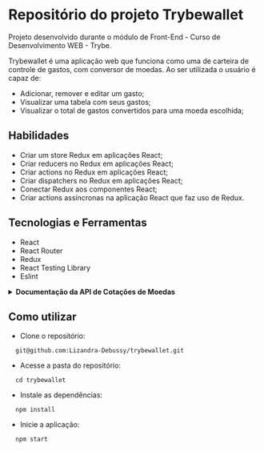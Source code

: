 # Repositório do projeto Trybewallet

Projeto desenvolvido durante o módulo de Front-End - Curso de Desenvolvimento WEB - Trybe.

Trybewallet é uma aplicação web que funciona como uma de carteira de controle de gastos, com conversor de moedas. Ao ser utilizada o usuário é capaz de:
* Adicionar, remover e editar um gasto;
* Visualizar uma tabela com seus gastos;
* Visualizar o total de gastos convertidos para uma moeda escolhida;



## Habilidades

* Criar um store Redux em aplicações React;
* Criar reducers no Redux em aplicações React;
* Criar actions no Redux em aplicações React;
* Criar dispatchers no Redux em aplicações React;
* Conectar Redux aos componentes React;
* Criar actions assíncronas na aplicação React que faz uso de Redux.

## Tecnologias e Ferramentas

* React
* React Router
* Redux
* React Testing Library
* Eslint

<details>
  <summary><strong> Documentação da API de Cotações de Moedas</strong></summary><br />

  Essa aplicação consome dados da API awesomeapi API de Cotações para realizar a busca do câmbio de moedas. Endpoint utilizado:

  * https://economia.awesomeapi.com.br/json/all
</details>
  
## Como utilizar

* Clone o repositório:
```
  git@github.com:Lizandra-Debussy/trybewallet.git
```
* Acesse a pasta do repositório:
```
  cd trybewallet
```
* Instale as dependências:
```
  npm install
```
* Inicie a aplicação:
```
  npm start
```

